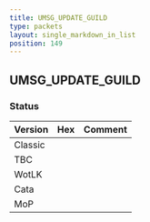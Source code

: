 ```yaml
---
title: UMSG_UPDATE_GUILD
type: packets
layout: single_markdown_in_list
position: 149
---
```


## UMSG_UPDATE_GUILD

### Status

Version | Hex | Comment
---------- | ---------- | ---------- 
Classic    |            |
TBC        |            |
WotLK      |            |
Cata       |            |
MoP        |            |  